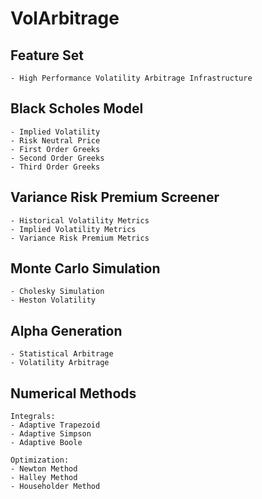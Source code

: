 # VolArbitrage

## Feature Set

    - High Performance Volatility Arbitrage Infrastructure

## Black Scholes Model

    - Implied Volatility
    - Risk Neutral Price
    - First Order Greeks
    - Second Order Greeks
    - Third Order Greeks

## Variance Risk Premium Screener

    - Historical Volatility Metrics
    - Implied Volatility Metrics
    - Variance Risk Premium Metrics

## Monte Carlo Simulation 

    - Cholesky Simulation
    - Heston Volatility

## Alpha Generation 

    - Statistical Arbitrage
    - Volatility Arbitrage

## Numerical Methods 
 
    Integrals:
    - Adaptive Trapezoid 
    - Adaptive Simpson 
    - Adaptive Boole

    Optimization:
    - Newton Method
    - Halley Method 
    - Householder Method

